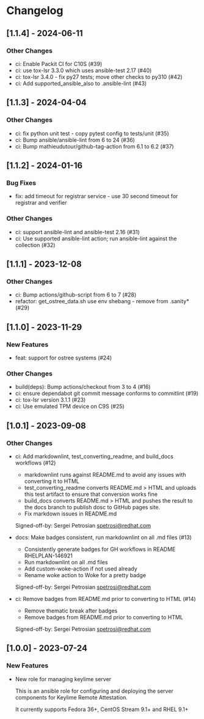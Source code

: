 Changelog
=========

[1.1.4] - 2024-06-11
--------------------

### Other Changes

- ci: Enable Packit CI for C10S (#39)
- ci: use tox-lsr 3.3.0 which uses ansible-test 2.17 (#40)
- ci: tox-lsr 3.4.0 - fix py27 tests; move other checks to py310 (#42)
- ci: Add supported_ansible_also to .ansible-lint (#43)

[1.1.3] - 2024-04-04
--------------------

### Other Changes

- ci: fix python unit test - copy pytest config to tests/unit (#35)
- ci: Bump ansible/ansible-lint from 6 to 24 (#36)
- ci: Bump mathieudutour/github-tag-action from 6.1 to 6.2 (#37)

[1.1.2] - 2024-01-16
--------------------

### Bug Fixes

- fix: add timeout for registrar service - use 30 second timeout for registrar and verifier

### Other Changes

- ci: support ansible-lint and ansible-test 2.16 (#31)
- ci: Use supported ansible-lint action; run ansible-lint against the collection (#32)

[1.1.1] - 2023-12-08
--------------------

### Other Changes

- ci: Bump actions/github-script from 6 to 7 (#28)
- refactor: get_ostree_data.sh use env shebang - remove from .sanity* (#29)

[1.1.0] - 2023-11-29
--------------------

### New Features

- feat: support for ostree systems (#24)

### Other Changes

- build(deps): Bump actions/checkout from 3 to 4 (#16)
- ci: ensure dependabot git commit message conforms to commitlint (#19)
- ci: tox-lsr version 3.1.1 (#23)
- ci: Use emulated TPM device on C9S (#25)

[1.0.1] - 2023-09-08
--------------------

### Other Changes

- ci: Add markdownlint, test_converting_readme, and build_docs workflows (#12)

  - markdownlint runs against README.md to avoid any issues with
    converting it to HTML
  - test_converting_readme converts README.md > HTML and uploads this test
    artifact to ensure that conversion works fine
  - build_docs converts README.md > HTML and pushes the result to the
    docs branch to publish dosc to GitHub pages site.
  - Fix markdown issues in README.md
  
  Signed-off-by: Sergei Petrosian <spetrosi@redhat.com>

- docs: Make badges consistent, run markdownlint on all .md files (#13)

  - Consistently generate badges for GH workflows in README RHELPLAN-146921
  - Run markdownlint on all .md files
  - Add custom-woke-action if not used already
  - Rename woke action to Woke for a pretty badge
  
  Signed-off-by: Sergei Petrosian <spetrosi@redhat.com>

- ci: Remove badges from README.md prior to converting to HTML (#14)

  - Remove thematic break after badges
  - Remove badges from README.md prior to converting to HTML
  
  Signed-off-by: Sergei Petrosian <spetrosi@redhat.com>

[1.0.0] - 2023-07-24
--------------------

### New Features

- New role for managing keylime server

  This is an ansible role for configuring and deploying the server
  components for Keylime Remote Attestation.
  
  It currently supports Fedora 36+, CentOS Stream 9.1+ and RHEL 9.1+
